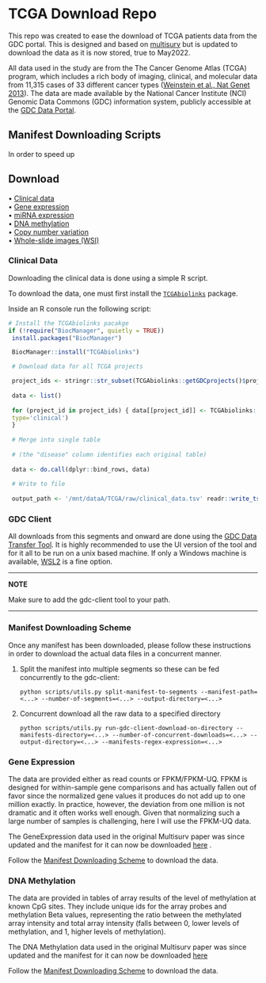 # TCGA Download Repo

This repo was created to ease the download of TCGA patients data from the GDC portal. This is designed and based
on [multisurv](https://github.com/luisvalesilva/multisurv/tree/master/data) but is updated to download the data as it is
now stored, true to May2022.

All data used in the study are from the The Cancer Genome Atlas (TCGA) program, which includes a rich body of imaging,
clinical, and molecular data from 11,315 cases of 33 different cancer
types ([Weinstein et al., Nat Genet 2013](https://www.nature.com/articles/ng.2764)). The data are made available by the
National Cancer Institute (NCI) Genomic Data Commons (GDC) information system, publicly accessible at
the [GDC Data Portal](https://portal.gdc.cancer.gov/).

## Manifest Downloading Scripts

In order to speed up

## Download

<p>
  •
  <a href="#clinical-data">Clinical data</a><br />
  •
  <a href="#gene-expression">Gene expression</a><br />
  •
  <a href="#mirna-expression">miRNA expression</a><br />
  •
  <a href="#dna-methylation">DNA methylation</a><br />
  •
  <a href="#copy-number-variation">Copy number variation</a><br />
  •
  <a href="#whole-slide-images-(wsi)">Whole-slide images (WSI)</a>
</p>

### Clinical Data

Downloading the clinical data is done using a simple R script.

To download the data, one must first install
the [`TCGAbiolinks`](https://bioconductor.org/packages/release/bioc/html/TCGAbiolinks.html) package.

Inside an R console run the following script:

   ```r
   # Install the TCGAbiolinks pacakge
   if (!require("BiocManager", quietly = TRUE))
    install.packages("BiocManager")

    BiocManager::install("TCGAbiolinks")

    # Download data for all TCGA projects

    project_ids <- stringr::str_subset(TCGAbiolinks::getGDCprojects()$project_id, 'TCGA')
    
    data <- list()
    
    for (project_id in project_ids) { data[[project_id]] <- TCGAbiolinks::GDCquery_clinic(project=project_id,
    type='clinical')
    }
    
    # Merge into single table
    
    # (the "disease" column identifies each original table)
    
    data <- do.call(dplyr::bind_rows, data)
    
    # Write to file
    
    output_path <- '/mnt/dataA/TCGA/raw/clinical_data.tsv' readr::write_tsv(data, output_path)

   ```

### GDC Client

All downloads from this segments and onward are done using
the [GDC Data Transfer Tool](https://gdc.cancer.gov/access-data/gdc-data-transfer-tool). It is highly recommended to use
the UI version of the tool and for it all to be run on a unix based machine. If only a Windows machine is available,
[WSL2](https://docs.microsoft.com/en-us/windows/wsl/install) is a fine option.

---
**NOTE**

Make sure to add the gdc-client tool to your path.

---

### Manifest Downloading Scheme

Once any manifest has been downloaded, please follow these instructions in order to download the actual data files in a
concurrent manner.

1. Split the manifest into multiple segments so these can be fed concurrently to the gdc-client:

    ```shell
    python scripts/utils.py split-manifest-to-segments --manifest-path=<...> --number-of-segments=<...> --output-directory=<...>
    ```
2. Concurrent download all the raw data to a specified directory

    ```shell
    python scripts/utils.py run-gdc-client-download-on-directory --manifests-directory=<...> --number-of-concurrent-downloads=<...> --output-directory=<...> --manifests-regex-expression=<...>
    ```

### Gene Expression

The data are provided either as read counts or FPKM/FPKM-UQ. FPKM is designed for within-sample gene comparisons and has
actually fallen out of favor since the normalized gene values it produces do not add up to one million exactly. In
practice, however, the deviation from one million is not dramatic and it often works well enough. Given that normalizing
such a large number of samples is challenging, here I will use the FPKM-UQ data.

The GeneExpression data used in the original Multisurv paper was since updated and the manifest for it can now be
downloaded [here](https://portal.gdc.cancer.gov/repository?filters=%7B%22op%22%3A%22and%22%2C%22content%22%3A%5B%7B%22op%22%3A%22in%22%2C%22content%22%3A%7B%22field%22%3A%22files.data_category%22%2C%22value%22%3A%5B%22transcriptome%20profiling%22%5D%7D%7D%2C%7B%22op%22%3A%22in%22%2C%22content%22%3A%7B%22field%22%3A%22files.data_type%22%2C%22value%22%3A%5B%22Gene%20Expression%20Quantification%22%5D%7D%7D%2C%7B%22op%22%3A%22in%22%2C%22content%22%3A%7B%22field%22%3A%22files.experimental_strategy%22%2C%22value%22%3A%5B%22RNA-Seq%22%5D%7D%7D%5D%7D)
.

Follow the [Manifest Downloading Scheme](#manifest-downloading-scheme) to download the data.

### DNA Methylation

The data are provided in tables of array results of the level of methylation at known CpG sites. They include unique ids
for the array probes and methylation Beta values, representing the ratio between the methylated array intensity and
total array intensity (falls between 0, lower levels of methylation, and 1, higher levels of methylation).

The DNA Methylation data used in the original Multisurv paper was since updated and the manifest for it can now be
downloaded [here](https://portal.gdc.cancer.gov/repository?filters=%7B%22op%22%3A%22and%22%2C%22content%22%3A%5B%7B%22op%22%3A%22in%22%2C%22content%22%3A%7B%22field%22%3A%22files.data_category%22%2C%22value%22%3A%5B%22dna%20methylation%22%5D%7D%7D%2C%7B%22op%22%3A%22in%22%2C%22content%22%3A%7B%22field%22%3A%22files.data_format%22%2C%22value%22%3A%5B%22txt%22%5D%7D%7D%5D%7D)

Follow the [Manifest Downloading Scheme](#manifest-downloading-scheme) to download the data.